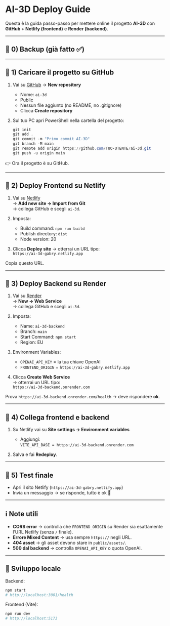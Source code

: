 # AI-3D Deploy Guide

Questa è la guida passo-passo per mettere online il progetto **AI-3D** con **GitHub + Netlify (frontend)** e **Render (backend)**.

---

## 🔹 0) Backup (già fatto ✅)

---

## 🔹 1) Caricare il progetto su GitHub

1. Vai su [GitHub](https://github.com) → **New repository**
   - Nome: `ai-3d`
   - Public
   - Nessun file aggiunto (no README, no .gitignore)
   - Clicca **Create repository**

2. Sul tuo PC apri PowerShell nella cartella del progetto:

   ```powershell
   git init
   git add .
   git commit -m "Primo commit AI-3D"
   git branch -M main
   git remote add origin https://github.com/TUO-UTENTE/ai-3d.git
   git push -u origin main
   ```

👉 Ora il progetto è su GitHub.

---

## 🔹 2) Deploy Frontend su Netlify

1. Vai su [Netlify](https://app.netlify.com/)  
   → **Add new site → Import from Git**  
   → collega GitHub e scegli `ai-3d`.

2. Imposta:  
   - Build command: `npm run build`  
   - Publish directory: `dist`  
   - Node version: 20

3. Clicca **Deploy site** → otterrai un URL tipo:  
   `https://ai-3d-gabry.netlify.app`

Copia questo URL.

---

## 🔹 3) Deploy Backend su Render

1. Vai su [Render](https://dashboard.render.com/)  
   → **New → Web Service**  
   → collega GitHub e scegli `ai-3d`.

2. Imposta:  
   - Name: `ai-3d-backend`  
   - Branch: `main`  
   - Start Command: `npm start`  
   - Region: EU

3. Environment Variables:  
   - `OPENAI_API_KEY` = la tua chiave OpenAI  
   - `FRONTEND_ORIGIN` = `https://ai-3d-gabry.netlify.app`

4. Clicca **Create Web Service**  
   → otterrai un URL tipo:  
   `https://ai-3d-backend.onrender.com`

Prova `https://ai-3d-backend.onrender.com/health` → deve rispondere **ok**.

---

## 🔹 4) Collega frontend e backend

1. Su Netlify vai su **Site settings → Environment variables**  
   - Aggiungi:  
     `VITE_API_BASE = https://ai-3d-backend.onrender.com`

2. Salva e fai **Redeploy**.

---

## 🔹 5) Test finale

- Apri il sito Netlify (`https://ai-3d-gabry.netlify.app`)  
- Invia un messaggio → se risponde, tutto è ok 🎉

---

## ℹ️ Note utili

- **CORS error** → controlla che `FRONTEND_ORIGIN` su Render sia esattamente l’URL Netlify (senza `/` finale).  
- **Errore Mixed Content** → usa sempre `https://` negli URL.  
- **404 asset** → gli asset devono stare in `public/assets/`.  
- **500 dal backend** → controlla `OPENAI_API_KEY` o quota OpenAI.  

---

## 🧪 Sviluppo locale

Backend:
```bash
npm start
# http://localhost:3001/health
```

Frontend (Vite):
```bash
npm run dev
# http://localhost:5173
```
